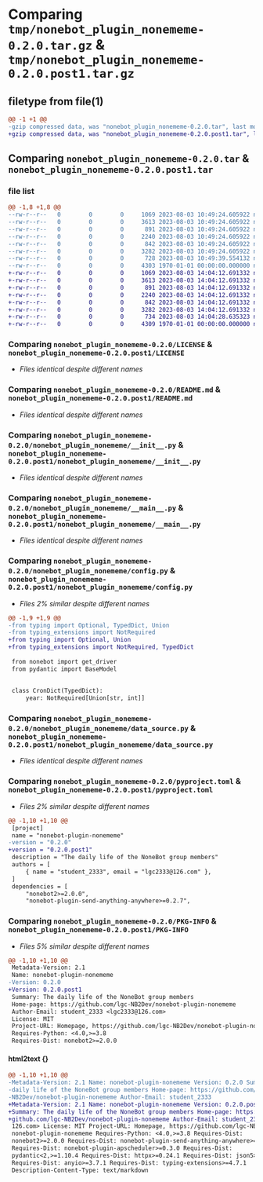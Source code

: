# Comparing `tmp/nonebot_plugin_nonememe-0.2.0.tar.gz` & `tmp/nonebot_plugin_nonememe-0.2.0.post1.tar.gz`

## filetype from file(1)

```diff
@@ -1 +1 @@
-gzip compressed data, was "nonebot_plugin_nonememe-0.2.0.tar", last modified: Thu Aug  3 10:49:39 2023, max compression
+gzip compressed data, was "nonebot_plugin_nonememe-0.2.0.post1.tar", last modified: Thu Aug  3 14:04:28 2023, max compression
```

## Comparing `nonebot_plugin_nonememe-0.2.0.tar` & `nonebot_plugin_nonememe-0.2.0.post1.tar`

### file list

```diff
@@ -1,8 +1,8 @@
--rw-r--r--   0        0        0     1069 2023-08-03 10:49:24.605922 nonebot_plugin_nonememe-0.2.0/LICENSE
--rw-r--r--   0        0        0     3613 2023-08-03 10:49:24.605922 nonebot_plugin_nonememe-0.2.0/README.md
--rw-r--r--   0        0        0      891 2023-08-03 10:49:24.605922 nonebot_plugin_nonememe-0.2.0/nonebot_plugin_nonememe/__init__.py
--rw-r--r--   0        0        0     2240 2023-08-03 10:49:24.605922 nonebot_plugin_nonememe-0.2.0/nonebot_plugin_nonememe/__main__.py
--rw-r--r--   0        0        0      842 2023-08-03 10:49:24.605922 nonebot_plugin_nonememe-0.2.0/nonebot_plugin_nonememe/config.py
--rw-r--r--   0        0        0     3282 2023-08-03 10:49:24.605922 nonebot_plugin_nonememe-0.2.0/nonebot_plugin_nonememe/data_source.py
--rw-r--r--   0        0        0      728 2023-08-03 10:49:39.554132 nonebot_plugin_nonememe-0.2.0/pyproject.toml
--rw-r--r--   0        0        0     4303 1970-01-01 00:00:00.000000 nonebot_plugin_nonememe-0.2.0/PKG-INFO
+-rw-r--r--   0        0        0     1069 2023-08-03 14:04:12.691332 nonebot_plugin_nonememe-0.2.0.post1/LICENSE
+-rw-r--r--   0        0        0     3613 2023-08-03 14:04:12.691332 nonebot_plugin_nonememe-0.2.0.post1/README.md
+-rw-r--r--   0        0        0      891 2023-08-03 14:04:12.691332 nonebot_plugin_nonememe-0.2.0.post1/nonebot_plugin_nonememe/__init__.py
+-rw-r--r--   0        0        0     2240 2023-08-03 14:04:12.691332 nonebot_plugin_nonememe-0.2.0.post1/nonebot_plugin_nonememe/__main__.py
+-rw-r--r--   0        0        0      842 2023-08-03 14:04:12.691332 nonebot_plugin_nonememe-0.2.0.post1/nonebot_plugin_nonememe/config.py
+-rw-r--r--   0        0        0     3282 2023-08-03 14:04:12.691332 nonebot_plugin_nonememe-0.2.0.post1/nonebot_plugin_nonememe/data_source.py
+-rw-r--r--   0        0        0      734 2023-08-03 14:04:28.635323 nonebot_plugin_nonememe-0.2.0.post1/pyproject.toml
+-rw-r--r--   0        0        0     4309 1970-01-01 00:00:00.000000 nonebot_plugin_nonememe-0.2.0.post1/PKG-INFO
```

### Comparing `nonebot_plugin_nonememe-0.2.0/LICENSE` & `nonebot_plugin_nonememe-0.2.0.post1/LICENSE`

 * *Files identical despite different names*

### Comparing `nonebot_plugin_nonememe-0.2.0/README.md` & `nonebot_plugin_nonememe-0.2.0.post1/README.md`

 * *Files identical despite different names*

### Comparing `nonebot_plugin_nonememe-0.2.0/nonebot_plugin_nonememe/__init__.py` & `nonebot_plugin_nonememe-0.2.0.post1/nonebot_plugin_nonememe/__init__.py`

 * *Files identical despite different names*

### Comparing `nonebot_plugin_nonememe-0.2.0/nonebot_plugin_nonememe/__main__.py` & `nonebot_plugin_nonememe-0.2.0.post1/nonebot_plugin_nonememe/__main__.py`

 * *Files identical despite different names*

### Comparing `nonebot_plugin_nonememe-0.2.0/nonebot_plugin_nonememe/config.py` & `nonebot_plugin_nonememe-0.2.0.post1/nonebot_plugin_nonememe/config.py`

 * *Files 2% similar despite different names*

```diff
@@ -1,9 +1,9 @@
-from typing import Optional, TypedDict, Union
-from typing_extensions import NotRequired
+from typing import Optional, Union
+from typing_extensions import NotRequired, TypedDict
 
 from nonebot import get_driver
 from pydantic import BaseModel
 
 
 class CronDict(TypedDict):
     year: NotRequired[Union[str, int]]
```

### Comparing `nonebot_plugin_nonememe-0.2.0/nonebot_plugin_nonememe/data_source.py` & `nonebot_plugin_nonememe-0.2.0.post1/nonebot_plugin_nonememe/data_source.py`

 * *Files identical despite different names*

### Comparing `nonebot_plugin_nonememe-0.2.0/pyproject.toml` & `nonebot_plugin_nonememe-0.2.0.post1/pyproject.toml`

 * *Files 2% similar despite different names*

```diff
@@ -1,10 +1,10 @@
 [project]
 name = "nonebot-plugin-nonememe"
-version = "0.2.0"
+version = "0.2.0.post1"
 description = "The daily life of the NoneBot group members"
 authors = [
     { name = "student_2333", email = "lgc2333@126.com" },
 ]
 dependencies = [
     "nonebot2>=2.0.0",
     "nonebot-plugin-send-anything-anywhere>=0.2.7",
```

### Comparing `nonebot_plugin_nonememe-0.2.0/PKG-INFO` & `nonebot_plugin_nonememe-0.2.0.post1/PKG-INFO`

 * *Files 5% similar despite different names*

```diff
@@ -1,10 +1,10 @@
 Metadata-Version: 2.1
 Name: nonebot-plugin-nonememe
-Version: 0.2.0
+Version: 0.2.0.post1
 Summary: The daily life of the NoneBot group members
 Home-page: https://github.com/lgc-NB2Dev/nonebot-plugin-nonememe
 Author-Email: student_2333 <lgc2333@126.com>
 License: MIT
 Project-URL: Homepage, https://github.com/lgc-NB2Dev/nonebot-plugin-nonememe
 Requires-Python: <4.0,>=3.8
 Requires-Dist: nonebot2>=2.0.0
```

#### html2text {}

```diff
@@ -1,10 +1,10 @@
-Metadata-Version: 2.1 Name: nonebot-plugin-nonememe Version: 0.2.0 Summary: The
-daily life of the NoneBot group members Home-page: https://github.com/lgc-
-NB2Dev/nonebot-plugin-nonememe Author-Email: student_2333
+Metadata-Version: 2.1 Name: nonebot-plugin-nonememe Version: 0.2.0.post1
+Summary: The daily life of the NoneBot group members Home-page: https://
+github.com/lgc-NB2Dev/nonebot-plugin-nonememe Author-Email: student_2333
 126.com> License: MIT Project-URL: Homepage, https://github.com/lgc-NB2Dev/
 nonebot-plugin-nonememe Requires-Python: <4.0,>=3.8 Requires-Dist:
 nonebot2>=2.0.0 Requires-Dist: nonebot-plugin-send-anything-anywhere>=0.2.7
 Requires-Dist: nonebot-plugin-apscheduler>=0.3.0 Requires-Dist:
 pydantic<2,>=1.10.4 Requires-Dist: httpx>=0.24.1 Requires-Dist: json5>=0.9.14
 Requires-Dist: anyio>=3.7.1 Requires-Dist: typing-extensions>=4.7.1
 Description-Content-Type: text/markdown
```


